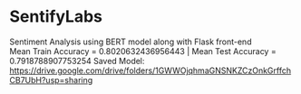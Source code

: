 # SentifyLabs

Sentiment Analysis using BERT model along with Flask front-end                  
Mean Train Accuracy = 0.8020632436956443 | Mean Test Accuracy = 0.7918788907753254 
Saved Model: https://drive.google.com/drive/folders/1GWWOjqhmaGNSNKZCzOnkGrffchCB7UbH?usp=sharing
